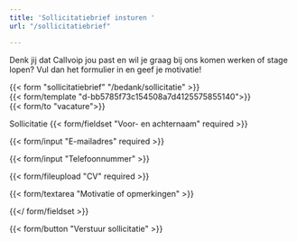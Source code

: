 ```yaml
---
title: 'Sollicitatiebrief insturen '
url: "/sollicitatiebrief"

---
```

Denk jij dat Callvoip jou past en wil je graag bij ons komen werken of stage lopen? Vul dan het formulier in en geef je motivatie!

{{< form "sollicitatiebrief" "/bedank/sollicitatie" >}}  
{{< form/template "d-bb5785f73c154508a7d4125575855140">}}  
{{< form/to "vacature">}}

Sollicitatie
{{< form/fieldset "Voor- en achternaam" required >}}

{{< form/input "E-mailadres" required >}}

{{< form/input "Telefoonnummer" >}}

{{< form/fileupload "CV" required >}}

{{< form/textarea "Motivatie of opmerkingen" >}}

{{</ form/fieldset >}}

{{< form/button "Verstuur sollicitatie" >}}
